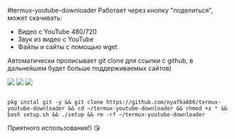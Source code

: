 #termux-youtube-downloader
Работает через кнопку "поделиться", может скачивать:
- Видео с YouTube 480/720
- Звук из видео с YouTube
- Файлы и сайты с помощью wget

Автоматически прописывает git clone для ссылки с github, в дальнейшем будет больше поддерживаемых сайтов) 

![](https://i.imgur.com/BuMlbvS.jpg)
![](https://i.imgur.com/tfEoVpb.jpg)
![](https://i.imgur.com/Erun7yD.jpg)

<code>
pkg instal git -y && git clone https://github.com/nyafka666/termux-youtube-downloader && cd ~/termux-youtube-downloader && chmod +x * && bash setup.sh && ./setup && rm -rf ~/termux-youtube-downloader
</code>

Приятного использования!) :kissing_heart: